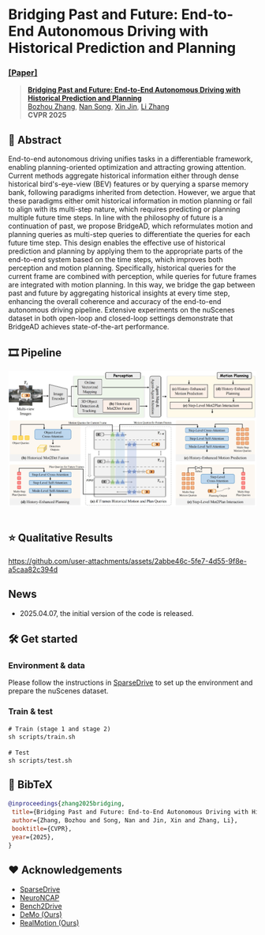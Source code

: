 # Bridging Past and Future: End-to-End Autonomous Driving with Historical Prediction and Planning
### [[Paper]](https://arxiv.org/abs/2503.14182)

> [**Bridging Past and Future: End-to-End Autonomous Driving with Historical Prediction and Planning**](https://arxiv.org/abs/2503.14182)            
> [Bozhou Zhang](https://zbozhou.github.io/), [Nan Song](https://scholar.google.com/citations?hl=zh-CN&user=wLZVtjEAAAAJ), [Xin Jin](https://scholar.google.com/citations?user=byaSC-kAAAAJ&hl=zh-CN), [Li Zhang](https://lzrobots.github.io)  
> **CVPR 2025**

## 🚗 Abstract
End-to-end autonomous driving unifies tasks in a differentiable framework, enabling planning-oriented optimization and attracting growing attention. Current methods aggregate historical information either through dense historical bird's-eye-view (BEV) features or by querying a sparse memory bank, following paradigms inherited from detection. However, we argue that these paradigms either omit historical information in motion planning or fail to align with its multi-step nature, which requires predicting or planning multiple future time steps. In line with the philosophy of future is a continuation of past, we propose BridgeAD, which reformulates motion and planning queries as multi-step queries to differentiate the queries for each future time step. This design enables the effective use of historical prediction and planning by applying them to the appropriate parts of the end-to-end system based on the time steps, which improves both perception and motion planning. Specifically, historical queries for the current frame are combined with perception, while queries for future frames are integrated with motion planning. In this way, we bridge the gap between past and future by aggregating historical insights at every time step, enhancing the overall coherence and accuracy of the end-to-end autonomous driving pipeline. Extensive experiments on the nuScenes dataset in both open-loop and closed-loop settings demonstrate that BridgeAD achieves state-of-the-art performance.

## 🎞️ Pipeline
<div align="center">
  <img src="assets/main.jpg"/>
</div><br/>

## ⭐ Qualitative Results

https://github.com/user-attachments/assets/2abbe46c-5fe7-4d55-9f8e-a5caa82c394d

## News
- 2025.04.07, the initial version of the code is released.

## 🛠️ Get started

### Environment & data
Please follow the instructions in [SparseDrive](https://github.com/swc-17/SparseDrive) to set up the environment and prepare the nuScenes dataset.

### Train & test
```
# Train (stage 1 and stage 2)
sh scripts/train.sh

# Test
sh scripts/test.sh
```

## 📜 BibTeX
```bibtex
@inproceedings{zhang2025bridging,
 title={Bridging Past and Future: End-to-End Autonomous Driving with Historical Prediction and Planning},
 author={Zhang, Bozhou and Song, Nan and Jin, Xin and Zhang, Li},
 booktitle={CVPR},
 year={2025},
}
```

## ❤️ Acknowledgements
 - [SparseDrive](https://github.com/swc-17/SparseDrive)
 - [NeuroNCAP](https://github.com/atonderski/neuro-ncap)
 - [Bench2Drive](https://github.com/Thinklab-SJTU/Bench2Drive)
 - [DeMo (Ours)](https://github.com/fudan-zvg/DeMo)
 - [RealMotion (Ours)](https://github.com/fudan-zvg/RealMotion)
